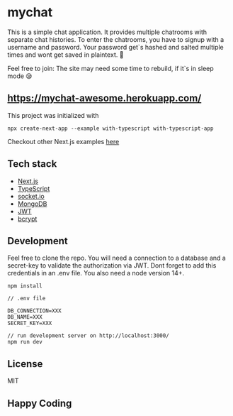 # mychat

This is a simple chat application. It provides multiple chatrooms with separate chat histories.
To enter the chatrooms, you have to signup with a username and password.
Your password get`s hashed and salted multiple times and wont get saved in plaintext. :muscle:

Feel free to join:
The site may need some time to rebuild, if it`s in sleep mode :sleepy:

## https://mychat-awesome.herokuapp.com/

This project was initialized with

```
npx create-next-app --example with-typescript with-typescript-app
```

Checkout other Next.js examples [here](https://github.com/vercel/next.js/tree/canary/examples)

## Tech stack

-   [Next.js](https://nextjs.org/)
-   [TypeScript](https://www.typescriptlang.org/)
-   [socket.io](https://socket.io/)
-   [MongoDB](https://www.mongodb.com/)
-   [JWT](https://jwt.io/)
-   [bcrypt](https://www.npmjs.com/package/bcrypt)

## Development

Feel free to clone the repo.
You will need a connection to a database and a secret-key to validate the authorization via JWT. Dont forget to add this credentials in an .env file.
You also need a node version 14+.

```
npm install
```

```
// .env file

DB_CONNECTION=XXX
DB_NAME=XXX
SECRET_KEY=XXX
```

```
// run development server on http://localhost:3000/
npm run dev
```

## License

MIT

## Happy Coding
